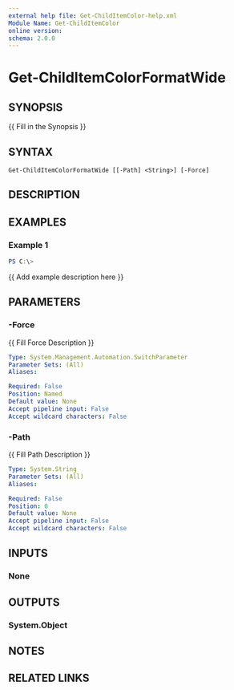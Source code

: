 ```yaml
---
external help file: Get-ChildItemColor-help.xml
Module Name: Get-ChildItemColor
online version:
schema: 2.0.0
---
```


# Get-ChildItemColorFormatWide

## SYNOPSIS
{{ Fill in the Synopsis }}

## SYNTAX

```
Get-ChildItemColorFormatWide [[-Path] <String>] [-Force]
```

## DESCRIPTION


## EXAMPLES

### Example 1
```powershell
PS C:\> 
```

{{ Add example description here }}

## PARAMETERS

### -Force
{{ Fill Force Description }}

```yaml
Type: System.Management.Automation.SwitchParameter
Parameter Sets: (All)
Aliases:

Required: False
Position: Named
Default value: None
Accept pipeline input: False
Accept wildcard characters: False
```

### -Path
{{ Fill Path Description }}

```yaml
Type: System.String
Parameter Sets: (All)
Aliases:

Required: False
Position: 0
Default value: None
Accept pipeline input: False
Accept wildcard characters: False
```

## INPUTS

### None

## OUTPUTS

### System.Object
## NOTES

## RELATED LINKS
